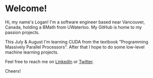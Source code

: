 # Welcome!
Hi, my name's Logan! I'm a software engineer based near Vancouver, Canada, holding a BMath from UWaterloo. My GitHub is home to my passion projects.

This July & August I'm learning CUDA from the textbook "Programming Massively Parallel Processors". After that I hope to do some low-level machine learning projects.

Feel free to reach me on [LinkedIn](https://www.linkedin.com/in/loganwatchorn) or [Twitter](https://www.x.com/logan_watchorn).

Cheers!
